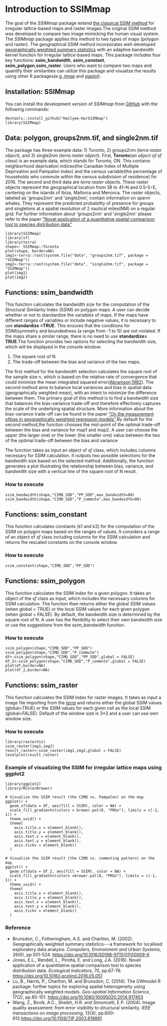 # Introduction to SSIMmap

The goal of the *SSIMmap* package  extend [the classical SSIM method](https://ieeexplore.ieee.org/stamp/stamp.jsp?arnumber=1284395) for irregular lattice-based maps and raster images.The original SSIM method was developed to compare two image mimicking the human visual system. The *SSIMmap* package applies this method to two types of maps (polygon and raster). The geographical SSIM method incorporates well-developed [geographically weighted summary statistics](https://www.sciencedirect.com/science/article/pii/S0198971501000096?via%3Dihub) with an adaptive bandwidth kernel function for irregular lattice-based maps. This package includes four key functions: **ssim_bandwidth**, **ssim_constant**, **ssim_polygon**,**ssim_raster**. Users who want to compare two maps and quantify their similarities can utilize this package and visualize the results using other R packages(e.g.,[*tmap*](https://cran.r-project.org/web/packages/tmap/index.html) and [*ggplot*](https://cran.r-project.org/web/packages/ggplot2/index.html)).


## Installation: SSIMmap

You can install the development version of *SSIMmap* from [GitHub](https://github.com/Hailyee-Ha/SSIMmap.git) with the following commands:

```
devtools::install_github("Hailyee-Ha/SSIMmap")
library(SSIMmap)
```

## Data: polygon, groups2nm.tif, and single2nm.tif

The package has three example data: 1) Toronto, 2) groups2nm (*terra raster object*), and 3) single2nm (*terra raster object*). First, **Toronto**(*an object of sf class*) is an example data, which stands for Toronto, ON. This contains neighborhood deprivation indices(the Canadian Index of Multiple Deprivation and Pampalon index) and the census variable(the percentage of households who commute within the census subdivision of residence) for 2016. The second and third data are *terra raster objects*. These raster objects represent the geographical location from 38 to 41◦N and 0.5–5◦E, centering on the islands of Ibiza, Mallorca and Menorca. The raster objects, labeled as 'groups2nm' and 'single2nm',  contain information on sperm whales. They represent the predicted probability of presence for groups and singletons at a spatial resolution of 2 nautical miles(NM) on a regular grid. For further information about 'groups2nm' and 'single2nm' please refer to the paper ["Novel application of a quantitative spatial comparison tool to species distribution data"](https://www.sciencedirect.com/science/article/pii/S1470160X16302990)

```
library(SSIMmap)
library(sf)
library(terra)
shape<- SSIMmap::Toronto
plot(shape, border=NA)
img1<-terra::rast(system.file("data", "groups2nm.tif", package = "SSIMmap"))
img2<-terra::rast(system.file("data", "single2nm.tif", package = "SSIMmap"))
plot(img1)
plot(img2)
```

## Functions: ssim_bandwidth

This function calculates the bandwidth size for the computation of the Structural Similarity Index (SSIM) on polygon maps. A user can decide whether or not to standardize the variables of maps. If the maps have different ranges of variables or include negative values, it is necessary to use **standardize =TRUE**. This ensures that the conditions for SSIM(symmetry and boundedness (a range from -1 to 1)) are not violated. If the maps share a similar range, there is no need to use **standardize= TRUE**.The function provides two options for selecting the bandwidth size, which will be displayed in the console window:

1) The square root of N.
2) The trade-off between the bias and variance of the two maps.

The first method for the bandwidth selection calculates the square root of the sample size n, which is based on the relative rate of convergence that could minimize the mean integrated squared error([Abramson,1982](https://www.jstor.org/stable/2240724)). The second method aims to balance local variances and bias in spatial data (geographically weighted mean), with an intent to minimize the difference between them. The primary goal of this method is to find a bandwidth size that balances the bias-variance trade-off and therefore effectively captures the scale of the underlying spatial structure. More information about the bias-variance trade-off can be found in the paper ["On the measurement ofbias in geographically weighted regression models"](https://www.sciencedirect.com/science/article/pii/S2211675320300476).By default for the second method,the function chooses the mid-point of the optimal trade-off between the bias and variance for map1 and map2. A user can choose the upper (the larger one) or the lower (the smaller one) value between the two of the optimal trade-off between the bias and variance

The function takes as input an object of  *sf* class, which includes columns necessary for SSIM calculation. It outputs two possible selections for the bandwidth size based on the selected method. Additionally, the function generates a plot illustrating the relationship between bias, variance, and bandwidth size with a vertical line of the square root of N result.

### How to execute

```
ssim_bandwidth(shape,"CIMD_SDD","PP_SDD",max_bandwidth=80)
ssim_bandwidth(shape,"CIMD_SDD","P_commute",max_bandwidth=80)

```

## Functions: ssim_constant

This function calculates constants (k1 and k2) for the computation of the SSIM on polygon maps based on the ranges of values. It considers a range of an object of *sf* class including columns for the SSIM calculation and returns the rescaled constants on the console window.

### How to execute

```
ssim_constant(shape,"CIMD_SDD","PP_SDD")
```

## Functions: ssim_polygon

This function calculates the SSIM index for a given polygon. It takes an object of the *sf* class as input, which includes the necessary columns for SSIM calculation. The function then returns either the global SSIM values (when global = TRUE) or the local SSIM values for each given polygon (when global = FALSE). By default, the bandwidth size is determined by the square root of N. A user has the flexibility to select their own bandwidth size or use the suggestions from the *ssim_bandwidth* function. 

### How to execute

```
ssim_polygon(shape,"CIMD_SDD","PP_SDD") 
ssim_polygon(shape,"CIMD_SDD","P_commute") 
df<-ssim_polygon(shape,"CIMD_SDD","PP_SDD",global = FALSE) 
df_2<-ssim_polygon(shape,"CIMD_SDD","P_commute",global = FALSE) 
plot(df,border=NA)
plot(df_2,border=NA)
```

## Functions: ssim_raster

This function calculates the SSIM index for raster images. It takes as input a image file importing from the [*terra*](https://cran.r-project.org/web/packages/terra/index.html) and returns either the global SSIM values (global=TRUE) or the SSIM values for each given cell as the local SSIM (global=FALSE). Default of the window size is 3\*3 and a user can use own window size.


### How to execute

```
library(rasterVis)
ssim_raster(img1,img2)
result_raster<-ssim_raster(img1,img2,global = FALSE)
levelplot(result_raster)
```

### Example of visualizing the SSIM for irregular lattice maps using ggplot2

```
library(ggplot2)
library(RColorBrewer)

# Visualize the SSIM result (the CIMD vs. Pampalon) on the map
ggplot() +
  geom_sf(data = df, aes(fill = SSIM), color = NA) +
  scale_fill_gradientn(colors = brewer.pal(8, "PRGn"), limits = c(-1, 1)) +
  theme_void() +
  theme(
    axis.title.x = element_blank(),
    axis.title.y = element_blank(),
    axis.text.x = element_blank(),
    axis.text.y = element_blank(),
    axis.ticks = element_blank()
  )

# Visualize the SSIM result (the CIMD vs. commuting pattern) on the map
ggplot() +
  geom_sf(data = df_2, aes(fill = SSIM), color = NA) +
  scale_fill_gradientn(colors =brewer.pal(8, "PRGn"), limits = c(-1, 1)) +
  theme_void() +
  theme(
    axis.title.x = element_blank(),
    axis.title.y = element_blank(),
    axis.text.x = element_blank(),
    axis.text.y = element_blank(),
    axis.ticks = element_blank()
  )

```

### Reference

-   Brunsdon, C., Fotheringham, A.S. and Charlton, M. (2002). Geographically weighted summary statistics---a framework for localised exploratory data analysis. *Computers, Environment and Urban Systems*, 26(6), pp.501-524. <https://doi.org/10.1016/S0198-9715(01)00009-6>
-   Jones, E.L., Rendell, L., Pirotta, E. and Long, J.A. (2016). Novel application of a quantitative spatial comparison tool to species distribution data. *Ecological Indicators*, 70, pp.67-76. <https://doi.org/10.1016/j.ecolind.2016.05.051>
-   Lu, B., Harris, P., Charlton, M. and Brunsdon, C. (2014). The GWmodel R package: further topics for exploring spatial heterogeneity using geographically weighted models. *Geo-spatial Information Science*, 17(2), pp.85-101. <https://doi.org/10.1080/10095020.2014.917453>
-   Wang, Z., Bovik, A.C., Sheikh, H.R. and Simoncelli, E.P. (2004). Image quality assessment: from error visibility to structural similarity. *IEEE transactions on image processing*, 13(4), pp.600-612.<https://doi.org/10.1109/TIP.2003.819861>
